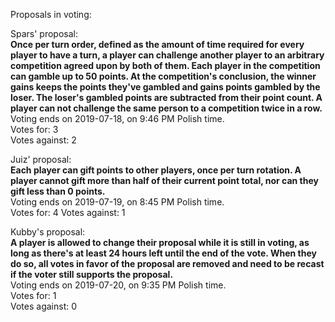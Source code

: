 Proposals in voting:  

Spars' proposal:  
**Once per turn order, defined as the amount of time required for every player to have a turn, a player can challenge another player to an arbitrary competition agreed upon by both of them. Each player in the competition can gamble up to 50 points. At the competition's conclusion, the winner gains keeps the points they've gambled and gains points gambled by the loser. The loser's gambled points are subtracted from their point count. A player can not challenge the same person to a competition twice in a row.**  
Voting ends on 2019-07-18, on 9:46 PM Polish time.  
Votes for: 3  
Votes against: 2

Juiz' proposal:  
**Each player can gift points to other players, once per turn rotation. A player cannot gift more than half of their current point total, nor can they gift less than 0 points.**  
Voting ends on 2019-07-19, on 8:45 PM Polish time.  
Votes for: 4
Votes against: 1

Kubby's proposal:  
**A player is allowed to change their proposal while it is still in voting, as long as there's at least 24 hours left until the end of the vote. When they do so, all votes in favor of the proposal are removed and need to be recast if the voter still supports the proposal.**  
Voting ends on 2019-07-20, on 9:35 PM Polish time.  
Votes for: 1  
Votes against: 0
